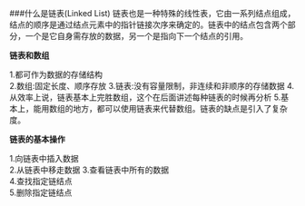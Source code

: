 ###什么是链表(Linked List) 
    链表也是一种特殊的线性表，它由一系列结点组成，结点的顺序是通过结点元素中的指针链接次序来确定的。链表中的结点包含两个部分，一个是它自身需存放的数据，另一个是指向下一个结点的引用。   

**链表和数组**

1.都可作为数据的存储结构  
2.数组:固定长度、顺序存放
3.链表:没有容量限制，非连续和非顺序的存储数据 
4.从效率上说，链表基本上完胜数组，这个在后面讲述每种链表的时候再分析 
5.基本上，能用数组的地方，都可以使用链表来代替数组。链表的缺点是引入了复杂度。   

**链表的基本操作**  

1.向链表中插入数据   
2.从链表中移走数据 
3.查看链表中所有的数据   
4.查找指定链结点   
5.删除指定链结点

